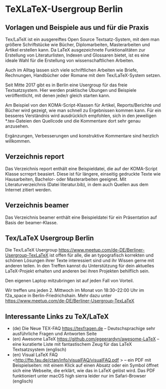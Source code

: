 # TeXLaTeX-Usergroup Berlin
## Vorlagen und Beispiele aus und für die Praxis

Tex/LaTeX ist ein ausgereiftes Open Source Textsatz-System, mit dem man größere Schriftstücke wie Bücher, Diplomarbeiten, Masterarbeiten und Artikel erstellen kann. Da LaTeX ausgezeichnete Funktionalitäten zur Erstellung von Literaturlisten, Indexen und Glossaren bietet, ist es eine ideale Wahl für die Erstellung von wissenschaftlichen Arbeiten.

Auch im Alltag lassen sich viele schriftlichen Arbeiten wie Briefe, Rechnungen, Handbücher oder Romane mit dem Tex/LaTeX-System setzen.

Seit Mitte 2017 gibt es in Berlin eine Usergroup für das freie Textsatzsystem. Hier werden praktische Übungen und Beispiele veröffentlicht, mit denen jede/r gleich starten kann.

Am Beispiel von den KOMA-Script-Klassen für Artikel, Reports/Berichte und Bücher wird gezeigt, wie man schnell zu Ergebnissen kommen kann. Für ein besseres Verständnis wird ausdrücklich empfohlen, sich in den jeweiligen *.tex-Dateien den Quellcode und die Kommentare dort sehr genau anzusehen.

Ergänzungen, Verbesserungen und konstruktive Kommentare sind herzlich willkommen.

## Verzeichnis report
Das Verzeichnis report enthält eine Beispieldatei, die auf der KOMA-Script Klasse scrreprt beasiert. Diese ist für  längere, einseitig gedruckte Texte wie Hausarbeiten, Bachelor- oder Masterarbeiten geeignet. Mit Literaturverzeichnis (Datei literatur.bib), in dem auch	Quellen aus dem Internet zitiert werden.

## Verzeichnis beamer
Das Verzeichnis beamer enthält eine Beispieldatei für ein Präsentation auf Basis der beamer-Klasse.

## Tex/LaTeX Usergroup Berlin
Die Tex/LaTeX Usergroup <https://www.meetup.com/de-DE/Berliner-Usergroup-TexLaTeX> ist offen für alle, die an typografisch korrekten und schönen Lösungen ihrer Texte interessiert sind und ihr Wissen gerne mit anderen teilen. In den Treffen kannst du Unterstützung für dein aktuelles LaTeX-Projekt erhalten und anderen bei ihren Projekten behilflich sein.

Den eigenen Laptop mitzubringen ist auf jeden Fall von Vorteil.

Wir treffen uns jeden 2. Mittwoch im Monat von 18:30–22:00 Uhr im f2a_space in Berlin-Friedrichshain. Mehr dazu unter <https://www.meetup.com/de-DE/Berliner-Usergroup-TexLaTeX>

## Interessante Links zu TeX/LaTeX
* (de) Die Neue TEX-FAQ <https://texfragen.de> – Deutschsprachige sehr ausführliche Fragen und Antworten Seite
* (en) Awesome LaTeX <https://github.com/egeerardyn/awesome-LaTeX> – eine kuratierte Liste mit fantastischem Zeug für das LaTeX Textsatzsystem (englisch)
* (en) Visual LaTeX FAQ <http://ftp.fau.de/ctan/info/visualFAQ/visualFAQ.pdf  > – ein PDF mit Beispielseiten: mit einem Klick auf einen Absatz oder ein Symbol öffnet sich eine Webseite, die erklärt, wie das in LaTeX gelöst wird. Das PDF funktioniert unter macOS high sierra leider nur im Safari-Browser (englisch)